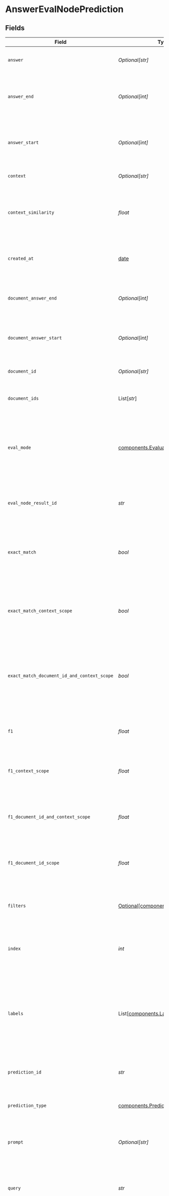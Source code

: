 # AnswerEvalNodePrediction


## Fields

| Field                                                                                                                             | Type                                                                                                                              | Required                                                                                                                          | Description                                                                                                                       |
| --------------------------------------------------------------------------------------------------------------------------------- | --------------------------------------------------------------------------------------------------------------------------------- | --------------------------------------------------------------------------------------------------------------------------------- | --------------------------------------------------------------------------------------------------------------------------------- |
| `answer`                                                                                                                          | *Optional[str]*                                                                                                                   | :heavy_minus_sign:                                                                                                                | The answer which the node returned.                                                                                               |
| `answer_end`                                                                                                                      | *Optional[int]*                                                                                                                   | :heavy_minus_sign:                                                                                                                | End index of the predicted answer in the predicted context.                                                                       |
| `answer_start`                                                                                                                    | *Optional[int]*                                                                                                                   | :heavy_minus_sign:                                                                                                                | Start index of the predicted answer in the predicted context.                                                                     |
| `context`                                                                                                                         | *Optional[str]*                                                                                                                   | :heavy_minus_sign:                                                                                                                | Context of the node's prediction.                                                                                                 |
| `context_similarity`                                                                                                              | *float*                                                                                                                           | :heavy_check_mark:                                                                                                                | The maximum context similarity of all predictions for the given label.                                                            |
| `created_at`                                                                                                                      | [date](https://docs.python.org/3/library/datetime.html#date-objects)                                                              | :heavy_check_mark:                                                                                                                | The date and time when the prediction was created.                                                                                |
| `document_answer_end`                                                                                                             | *Optional[int]*                                                                                                                   | :heavy_minus_sign:                                                                                                                | End index of the predicted answer in the source document.                                                                         |
| `document_answer_start`                                                                                                           | *Optional[int]*                                                                                                                   | :heavy_minus_sign:                                                                                                                | Start index of the predicted answer in the source document.                                                                       |
| `document_id`                                                                                                                     | *Optional[str]*                                                                                                                   | :heavy_minus_sign:                                                                                                                | The ID of the predicted document.                                                                                                 |
| `document_ids`                                                                                                                    | List[*str*]                                                                                                                       | :heavy_minus_sign:                                                                                                                | The IDs of the referenced documents.                                                                                              |
| `eval_mode`                                                                                                                       | [components.EvaluationMode](../../models/components/evaluationmode.md)                                                            | :heavy_check_mark:                                                                                                                | Whether the node was evaluated as part of the entire pipeline (integrated) or on its own (isolated).                              |
| `eval_node_result_id`                                                                                                             | *str*                                                                                                                             | :heavy_check_mark:                                                                                                                | ID for the results of a node which this prediction belongs to.                                                                    |
| `exact_match`                                                                                                                     | *bool*                                                                                                                            | :heavy_check_mark:                                                                                                                | 'True' if the node returned the answer as specified in the evaluation set.                                                        |
| `exact_match_context_scope`                                                                                                       | *bool*                                                                                                                            | :heavy_check_mark:                                                                                                                | 'True' if the node returned the context as specified in the evaluation set.                                                       |
| `exact_match_document_id_and_context_scope`                                                                                       | *bool*                                                                                                                            | :heavy_check_mark:                                                                                                                | 'True' if the node returned the document and context as specified in the evaluation set.                                          |
| `f1`                                                                                                                              | *float*                                                                                                                           | :heavy_check_mark:                                                                                                                | Overlap between returned answer and correct answer.                                                                               |
| `f1_context_scope`                                                                                                                | *float*                                                                                                                           | :heavy_check_mark:                                                                                                                | Best F1 for the correct answers with matching context.                                                                            |
| `f1_document_id_and_context_scope`                                                                                                | *float*                                                                                                                           | :heavy_check_mark:                                                                                                                | Best F1 for the correct answer with matching document and context.                                                                |
| `f1_document_id_scope`                                                                                                            | *float*                                                                                                                           | :heavy_check_mark:                                                                                                                | Best F1 for the correct answer with matching document.                                                                            |
| `filters`                                                                                                                         | [Optional[components.QueryFilters]](../../models/components/queryfilters.md)                                                      | :heavy_minus_sign:                                                                                                                | Filters which were used for the evaluation of the query.                                                                          |
| `index`                                                                                                                           | *int*                                                                                                                             | :heavy_check_mark:                                                                                                                | The index of this prediction for a particular query.                                                                              |
| `labels`                                                                                                                          | List[[components.LabelWithPrediction](../../models/components/labelwithprediction.md)]                                            | :heavy_check_mark:                                                                                                                | The labels associated with this prediction including label specific prediction data such as the f1 score for this specific label. |
| `prediction_id`                                                                                                                   | *str*                                                                                                                             | :heavy_check_mark:                                                                                                                | Unique identifier of this eval prediction.                                                                                        |
| `prediction_type`                                                                                                                 | [components.PredictionType](../../models/components/predictiontype.md)                                                            | :heavy_check_mark:                                                                                                                | This node returns answer objects during the prediction.                                                                           |
| `prompt`                                                                                                                          | *Optional[str]*                                                                                                                   | :heavy_minus_sign:                                                                                                                | The prompt that was used to generate the result.                                                                                  |
| `query`                                                                                                                           | *str*                                                                                                                             | :heavy_check_mark:                                                                                                                | The text which was used to evaluate this particular node's query behavior.                                                        |
| `rank`                                                                                                                            | *int*                                                                                                                             | :heavy_check_mark:                                                                                                                | The rank of this prediction among the predictions of the node for the given query.                                                |
| `sas`                                                                                                                             | *Optional[float]*                                                                                                                 | :heavy_minus_sign:                                                                                                                | Semantic similarity between returned answer and correct answer.                                                                   |
| `sas_context_scope`                                                                                                               | *Optional[float]*                                                                                                                 | :heavy_minus_sign:                                                                                                                | Best SAS for the correct answers with matching context.                                                                           |
| `sas_document_id_and_context_scope`                                                                                               | *Optional[float]*                                                                                                                 | :heavy_minus_sign:                                                                                                                | Best SAS for the correct answer with matching document and context.                                                               |
| `sas_document_id_scope`                                                                                                           | *Optional[float]*                                                                                                                 | :heavy_minus_sign:                                                                                                                | Best SAS for the correct answer with matching document.                                                                           |
| `updated_at`                                                                                                                      | [date](https://docs.python.org/3/library/datetime.html#date-objects)                                                              | :heavy_minus_sign:                                                                                                                | The date and time when the prediction was created.                                                                                |